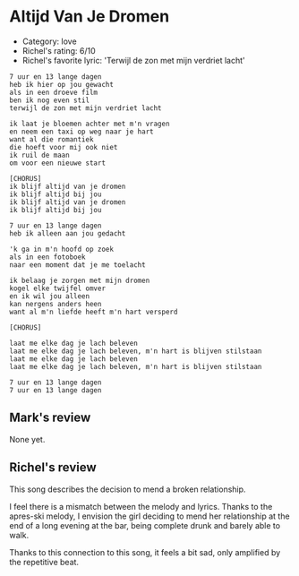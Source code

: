# Altijd Van Je Dromen

 * Category: love
 * Richel's rating: 6/10
 * Richel's favorite lyric: 'Terwijl de zon met mijn verdriet lacht'

```
7 uur en 13 lange dagen
heb ik hier op jou gewacht
als in een droeve film
ben ik nog even stil
terwijl de zon met mijn verdriet lacht

ik laat je bloemen achter met m'n vragen
en neem een taxi op weg naar je hart
want al die romantiek
die hoeft voor mij ook niet
ik ruil de maan
om voor een nieuwe start

[CHORUS]
ik blijf altijd van je dromen
ik blijf altijd bij jou
ik blijf altijd van je dromen
ik blijf altijd bij jou

7 uur en 13 lange dagen
heb ik alleen aan jou gedacht

'k ga in m'n hoofd op zoek
als in een fotoboek
naar een moment dat je me toelacht

ik belaag je zorgen met mijn dromen
kogel elke twijfel omver
en ik wil jou alleen
kan nergens anders heen
want al m'n liefde heeft m'n hart versperd

[CHORUS]

laat me elke dag je lach beleven
laat me elke dag je lach beleven, m'n hart is blijven stilstaan
laat me elke dag je lach beleven
laat me elke dag je lach beleven, m'n hart is blijven stilstaan

7 uur en 13 lange dagen
7 uur en 13 lange dagen
```

## Mark's review

None yet.

## Richel's review

This song describes the decision to mend a broken relationship.

I feel there is a mismatch between the melody and lyrics.
Thanks to the apres-ski melody, I envision the girl deciding
to mend her relationship at the end of a long evening at the bar,
being complete drunk and barely able to walk.

Thanks to this connection to this song, it feels a bit sad,
only amplified by the repetitive beat.

